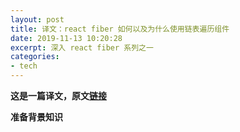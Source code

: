 ```yaml
---
layout: post
title: 译文：react fiber 如何以及为什么使用链表遍历组件
date: 2019-11-13 10:20:28
excerpt: 深入 react fiber 系列之一
categories: 
- tech
---
```


**这是一篇译文，原文[链接](https://medium.com/react-in-depth/the-how-and-why-on-reacts-usage-of-linked-list-in-fiber-67f1014d0eb7)**

**准备背景知识**

